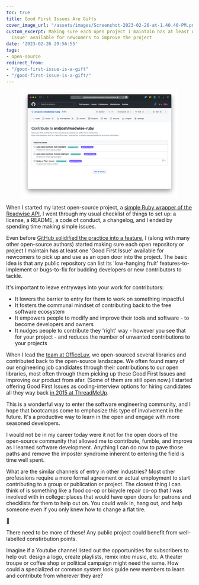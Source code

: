 ```yaml
---
toc: true
title: Good First Issues Are Gifts
cover_image_url: "/assets/images/Screenshot-2023-02-26-at-1.40.40-PM.png"
custom_excerpt: Making sure each open project I maintain has at least one 'Good First
  Issue' available for newcomers to improve the project
date: '2023-02-26 20:56:55'
tags:
- open-source
redirect_from:
- "/good-first-issue-is-a-gift"
- "/good-first-issue-is-a-gift/"
---
```


<figure class="kg-card kg-image-card"><img src="/assets/images/Screenshot-2023-02-26-at-1.40.40-PM.png" /></figure>

When I started my latest open-source project, a [simple Ruby wrapper of the Readwise API](https://github.com/andjosh/readwise-ruby/tree/368f22298cc9cb4ebb49eb6e432411216b89e211), I went through my usual checklist of things to set up: a license, a README, a code of conduct, a changelog, and I ended by spending time making simple issues.

Even before [GitHub solidified the practice into a feature](https://github.blog/2020-01-22-how-we-built-good-first-issues/), I (along with many other open-source authors) started making sure each open repository or project I maintain has at least one 'Good First Issue' available for newcomers to pick up and use as an open door into the project. The basic idea is that any public repository can list its 'low-hanging fruit' features-to-implement or bugs-to-fix for budding developers or new contributors to tackle.

It's important to leave entryways into your work for contributors:

- It lowers the barrier to entry for them to work on something impactful
- It fosters the communal mindset of contributing back to the free software ecosystem
- It empowers people to modify and improve their tools and software - to become developers and owners
- It nudges people to contribute they 'right' way - however you see that for your project - and reduces the number of unwanted contributions to your projects

When I lead the [team at OfficeLuv](https://officeluv.com/humans.txt), we open-sourced several libraries and contributed back to the open-source landscape. We often found many of our engineering job candidates through their contributions to our open libraries, most often through them picking up these Good First Issues and improving our product from afar. (Some of them are still open now.) I started offering Good First Issues as coding-interview options for hiring candidates all they way back [in 2015 at ThreadMeUp]( /contribute-to-open-source-as-a-code-test/).

This is a wonderful way to enter the software engineering community, and I hope that bootcamps come to emphasize this type of involvement in the future. It's a productive way to learn in the open and engage with more seasoned developers.

I would not be in my career today were it not for the open doors of the open-source community that allowed me to contribute, fumble, and improve as I learned software development. Anything I can do now to pave those paths and remove the imposter syndrome inherent to entering the field is time well spent.

What are the similar channels of entry in other industries? Most other professions require a more formal agreement or actual employment to start contributing to a group or publication or project. The closest thing I can think of is something like a food co-op or bicycle repair co-op that I was involved with in college: places that would have open doors for patrons and checklists for them to help out on. You could walk in, hang out, and help someone even if you only knew how to change a flat tire.

🍃

There need to be more of these! Any public project could benefit from well-labelled constirbution points.

Imagine if a Youtube channel listed out the opportunities for subscribers to help out: design a logo, create playlists, remix intro music, etc. A theater troupe or coffee shop or political campaign might need the same. How could a specialized or common system look guide new members to learn and contribute from wherever they are?

